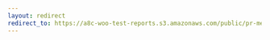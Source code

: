 ```yaml
---
layout: redirect
redirect_to: https://a8c-woo-test-reports.s3.amazonaws.com/public/pr-merge/44537/e2e/index.html
---
```

